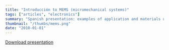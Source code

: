 ```yaml
---
title: "Introducción to MEMS (micromechanical systems)"
tags: ["articles", "electronics"]
summary: "Spanish presentation: examples of application and materials used for construction of MEMS."
thumbnail: "/thumbs/mems.png"
date: "2010-01-01"
---
```


[Download presentation](/downloads/mems.pdf)